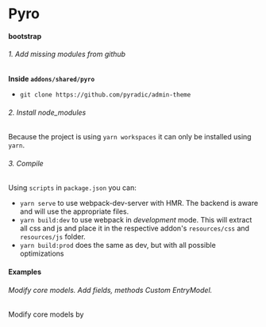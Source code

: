 # Pyro

#### bootstrap

###### 1. Add missing modules from github
**Inside `addons/shared/pyro`**
- `git clone https://github.com/pyradic/admin-theme`



###### 2. Install node_modules
Because the project is using `yarn workspaces` it can only be installed using `yarn`.


###### 3. Compile
Using `scripts` in `package.json` you can:
- `yarn serve` to use webpack-dev-server with HMR. The backend is aware and will use the appropriate files.
- `yarn build:dev` to use webpack in _development_ mode. This will extract all css and js and place it in the respective addon's `resources/css` and `resources/js` folder.
- `yarn build:prod` does the same as dev, but with all possible optimizations




#### Examples

###### Modify core models. Add fields, methods Custom EntryModel.
Modify core models by
